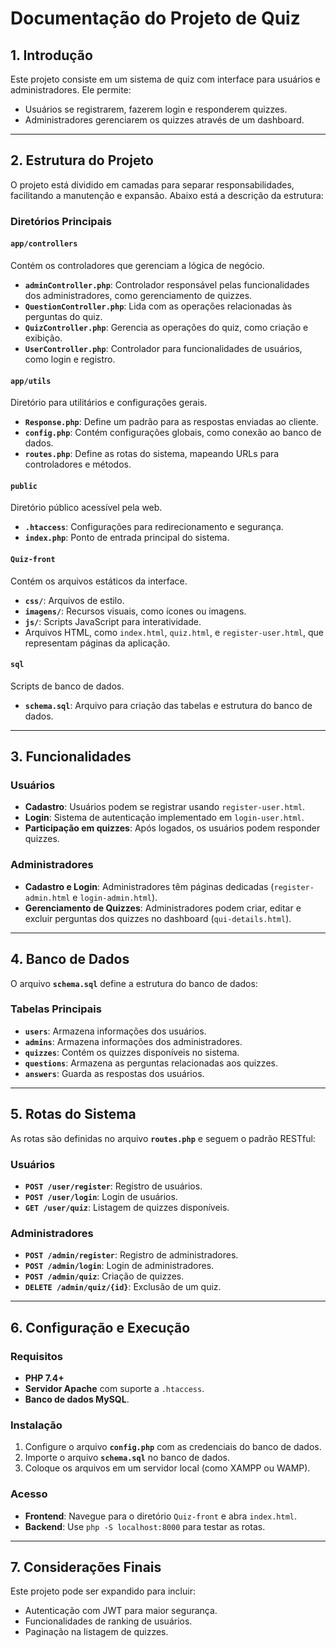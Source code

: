 # Documentação do Projeto de Quiz

## 1. Introdução
Este projeto consiste em um sistema de quiz com interface para usuários e administradores. Ele permite:

- Usuários se registrarem, fazerem login e responderem quizzes.
- Administradores gerenciarem os quizzes através de um dashboard.

---

## 2. Estrutura do Projeto
O projeto está dividido em camadas para separar responsabilidades, facilitando a manutenção e expansão. Abaixo está a descrição da estrutura:

### Diretórios Principais
#### **`app/controllers`** 
Contém os controladores que gerenciam a lógica de negócio.
- **`adminController.php`**: Controlador responsável pelas funcionalidades dos administradores, como gerenciamento de quizzes.
- **`QuestionController.php`**: Lida com as operações relacionadas às perguntas do quiz.
- **`QuizController.php`**: Gerencia as operações do quiz, como criação e exibição.
- **`UserController.php`**: Controlador para funcionalidades de usuários, como login e registro.

#### **`app/utils`**
Diretório para utilitários e configurações gerais.
- **`Response.php`**: Define um padrão para as respostas enviadas ao cliente.
- **`config.php`**: Contém configurações globais, como conexão ao banco de dados.
- **`routes.php`**: Define as rotas do sistema, mapeando URLs para controladores e métodos.

#### **`public`**
Diretório público acessível pela web.
- **`.htaccess`**: Configurações para redirecionamento e segurança.
- **`index.php`**: Ponto de entrada principal do sistema.

#### **`Quiz-front`**
Contém os arquivos estáticos da interface.
- **`css/`**: Arquivos de estilo.
- **`imagens/`**: Recursos visuais, como ícones ou imagens.
- **`js/`**: Scripts JavaScript para interatividade.
- Arquivos HTML, como `index.html`, `quiz.html`, e `register-user.html`, que representam páginas da aplicação.

#### **`sql`**
Scripts de banco de dados.
- **`schema.sql`**: Arquivo para criação das tabelas e estrutura do banco de dados.

---

## 3. Funcionalidades

### Usuários
- **Cadastro**: Usuários podem se registrar usando `register-user.html`.
- **Login**: Sistema de autenticação implementado em `login-user.html`.
- **Participação em quizzes**: Após logados, os usuários podem responder quizzes.

### Administradores
- **Cadastro e Login**: Administradores têm páginas dedicadas (`register-admin.html` e `login-admin.html`).
- **Gerenciamento de Quizzes**: Administradores podem criar, editar e excluir perguntas dos quizzes no dashboard (`qui-details.html`).

---

## 4. Banco de Dados
O arquivo **`schema.sql`** define a estrutura do banco de dados:

### Tabelas Principais
- **`users`**: Armazena informações dos usuários.
- **`admins`**: Armazena informações dos administradores.
- **`quizzes`**: Contém os quizzes disponíveis no sistema.
- **`questions`**: Armazena as perguntas relacionadas aos quizzes.
- **`answers`**: Guarda as respostas dos usuários.

---

## 5. Rotas do Sistema
As rotas são definidas no arquivo **`routes.php`** e seguem o padrão RESTful:

### Usuários
- **`POST /user/register`**: Registro de usuários.
- **`POST /user/login`**: Login de usuários.
- **`GET /user/quiz`**: Listagem de quizzes disponíveis.

### Administradores
- **`POST /admin/register`**: Registro de administradores.
- **`POST /admin/login`**: Login de administradores.
- **`POST /admin/quiz`**: Criação de quizzes.
- **`DELETE /admin/quiz/{id}`**: Exclusão de um quiz.

---

## 6. Configuração e Execução

### Requisitos
- **PHP 7.4+**
- **Servidor Apache** com suporte a `.htaccess`.
- **Banco de dados MySQL**.

### Instalação
1. Configure o arquivo **`config.php`** com as credenciais do banco de dados.
2. Importe o arquivo **`schema.sql`** no banco de dados.
3. Coloque os arquivos em um servidor local (como XAMPP ou WAMP).

### Acesso
- **Frontend**: Navegue para o diretório `Quiz-front` e abra `index.html`.
- **Backend**: Use `php -S localhost:8000` para testar as rotas.

---

## 7. Considerações Finais
Este projeto pode ser expandido para incluir:
- Autenticação com JWT para maior segurança.
- Funcionalidades de ranking de usuários.
- Paginação na listagem de quizzes.
